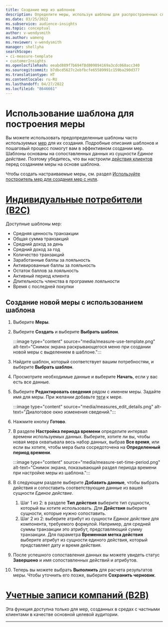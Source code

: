 ```yaml
---
title: Создание мер из шаблонов
description: Определите меры, используя шаблоны для распространенных случаев использования.
ms.date: 03/25/2022
ms.subservice: audience-insights
ms.topic: conceptual
author: v-wendysmith
ms.author: wameng
ms.reviewer: v-wendysmith
manager: shellyha
searchScope:
- ci-measure-template
- customerInsights
ms.openlocfilehash: eeabd889f7b694f8d809894169a3cdc068acc340
ms.sourcegitcommit: b7dbcd5627c2ebfbcfe65589991c159ba290d377
ms.translationtype: HT
ms.contentlocale: ru-RU
ms.lasthandoff: 04/27/2022
ms.locfileid: "8646661"
---
```

# <a name="use-a-template-to-build-a-measure"></a>Использование шаблона для построения меры

Вы можете использовать предопределенные шаблоны часто используемых [мер](measures.md) для их создания. Подробные описания шаблонов и пошаговый процесс помогут вам в эффективном создании мер. Шаблоны основаны на сопоставленных данных из сущности *Единое действие*. Поэтому убедитесь, что вы настроили [действия клиентов](activities.md) перед созданием меры на основе шаблона.

Чтобы создать настраиваемые меры, см. раздел [Используйте построитель мер для создания мер с нуля](measure-builder.md).

# <a name="individual-consumers-b-to-c"></a>[Индивидуальные потребители (B2C)](#tab/b2c)

Доступные шаблоны мер: 
- Средняя ценность транзакции
- Общая сумма транзакций
- Средний доход за день
- Средний доход за год
- Количество транзакций
- Заработанные баллы за лояльность
- Активированные баллы за лояльность
- Остаток баллов за лояльность
- Активный период клиента
- Длительность членства в программе лояльности
- Время с последней покупки

## <a name="build-a-new-measure-using-a-template"></a>Создание новой меры с использованием шаблона

1. Выберите **Меры**.

1. Выберите **Создать** и выберите **Выбрать шаблон**.

   :::image type="content" source="media/measure-use-template.png" alt-text="Снимок экрана раскрывающегося меню при создании новой меры с выделением в шаблоне.":::

1. Найдите шаблон, который соответствует вашим потребностям, и выберите **Выбрать шаблон**.

1. Просмотрите необходимые данные и выберите **Начать**, если у вас есть все данные.

1. Выберите **Редактировать сведения** рядом с именем меры. Задайте имя для меры. При желании добавьте [теги](work-with-tags-columns.md#manage-tags) к мере.

   :::image type="content" source="media/measures_edit_details.png" alt-text="Диалоговое окно изменения сведений.":::

1. Нажмите кнопку **Готово**.

1. В разделе **Настройка периода времени** определите интервал времени используемых данных. Выберите, хотите ли вы, чтобы новая мера охватывала весь набор данных, выбрав **Все время**, или если вы хотите, чтобы мера была сосредоточена на **Определенный период времени**.

   :::image type="content" source="media/measure-set-time-period.png" alt-text="Снимок экрана, показывающий раздел периода времени при настройке меры из шаблона.":::

1. В следующем разделе выберите **Добавить данные**, чтобы выбрать действия и сопоставить соответствующие данные из вашей сущности *Единое действие*.

    1. Шаг 1 из 2: в разделе **Тип действия** выберите тип сущности, который вы хотите использовать. Для **Действия** выберите сущности, которые нужно сопоставить.
    1. Шаг 2 из 2: выберите атрибут из сущности *Единое действие* для компонента, требуемого формулой. Например, для средней суммы транзакции это атрибут, представляющий сумму транзакции. Для параметра **Временная метка действия** выберите атрибут из сущности единого действия, который представляет дату и время действия.
   
1. После успешного сопоставления данных вы можете увидеть статус **Завершено** и имя сопоставленных действий и атрибутов.

1. Теперь вы можете выбрать **Выполнить** для расчета результатов меры. Чтобы уточнить его позже, выберите **Сохранить черновик**.

# <a name="business-accounts-b-to-b"></a>[Учетные записи компаний (B2B)](#tab/b2b)

Эта функция доступна только для мер, созданных в средах с частными клиентами в качестве основной целевой аудитории.

---
